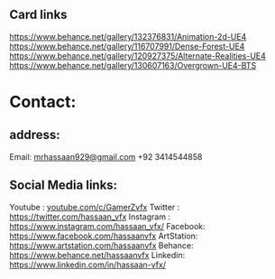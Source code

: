 ## Card links

https://www.behance.net/gallery/132376831/Animation-2d-UE4
https://www.behance.net/gallery/116707991/Dense-Forest-UE4
https://www.behance.net/gallery/120927375/Alternate-Realities-UE4
https://www.behance.net/gallery/130607163/Overgrown-UE4-BTS

# Contact:

## address:

Email: mrhassaan929@gmail.com
+92 3414544858

## Social Media links:

Youtube : [youtube.com/c/GamerZvfx](https://youtube.com/c/GamerZvfx)
Twitter : https://twitter.com/hassaan_vfx
Instagram : https://www.instagram.com/hassaan_vfx/
Facebook: https://www.facebook.com/hassaanvfx
ArtStation: https://www.artstation.com/hassaanvfx
Behance: https://www.behance.net/hassaanvfx
Linkedin: https://www.linkedin.com/in/hassaan-vfx/
